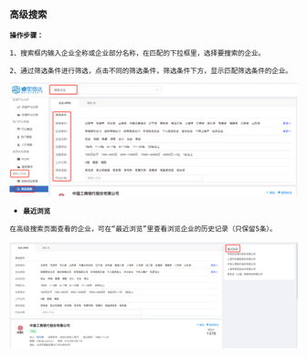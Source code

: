 ### 高级搜索

**`操作步骤：`**

`1、搜索框内输入企业全称或企业部分名称，在匹配的下拉框里，选择要搜索的企业。`

`2、通过筛选条件进行筛选，点击不同的筛选条件，筛选条件下方，显示匹配筛选条件的企业。`

![](/assets/gjss.png)

* **`最近浏览`**

`在高级搜索页面查看的企业，可在“最近浏览”里查看浏览企业的历史记录（只保留5条）。`

![](/assets/ll.png)


